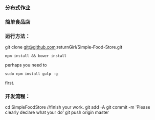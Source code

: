 ### 分布式作业
### 简单食品店


### 运行方法：
git clone git@github.com:returnGirl/Simple-Food-Store.git
```
npm install && bower install
```
perhaps you need to
```
sudo npm install gulp -g
```
first.

### 开发流程：
cd SimpleFoodStore
//finish your work.
git add -A
git commit -m 'Please clearly declare what your do'
git push origin master
